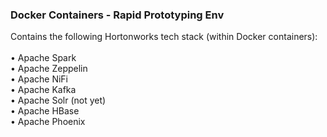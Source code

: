<h3>Docker Containers - Rapid Prototyping Env</h3>
Contains the following Hortonworks tech stack (within Docker containers):
<br>
<br>&bull; Apache Spark
<br>&bull; Apache Zeppelin
<br>&bull; Apache NiFi
<br>&bull; Apache Kafka
<br>&bull; Apache Solr (not yet)
<br>&bull; Apache HBase
<br>&bull; Apache Phoenix
<br>
